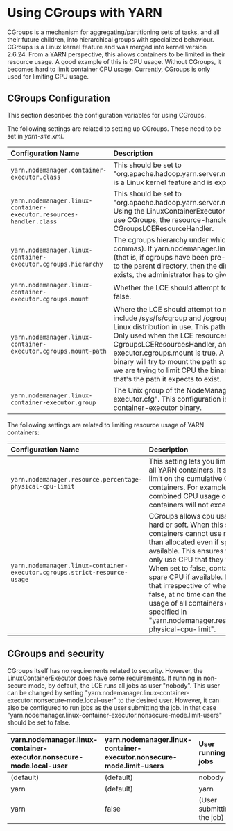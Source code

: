 <!---
  Licensed under the Apache License, Version 2.0 (the "License");
  you may not use this file except in compliance with the License.
  You may obtain a copy of the License at

   http://www.apache.org/licenses/LICENSE-2.0

  Unless required by applicable law or agreed to in writing, software
  distributed under the License is distributed on an "AS IS" BASIS,
  WITHOUT WARRANTIES OR CONDITIONS OF ANY KIND, either express or implied.
  See the License for the specific language governing permissions and
  limitations under the License. See accompanying LICENSE file.
-->

Using CGroups with YARN
=======================

<!-- MACRO{toc|fromDepth=0|toDepth=3} -->

CGroups is a mechanism for aggregating/partitioning sets of tasks, and all their future children, into hierarchical groups with specialized behaviour. CGroups is a Linux kernel feature and was merged into kernel version 2.6.24. From a YARN perspective, this allows containers to be limited in their resource usage. A good example of this is CPU usage. Without CGroups, it becomes hard to limit container CPU usage. Currently, CGroups is only used for limiting CPU usage.

CGroups Configuration
---------------------

This section describes the configuration variables for using CGroups.

The following settings are related to setting up CGroups. These need to be set in *yarn-site.xml*.

|Configuration Name | Description |
|:---- |:---- |
| `yarn.nodemanager.container-executor.class` | This should be set to "org.apache.hadoop.yarn.server.nodemanager.LinuxContainerExecutor". CGroups is a Linux kernel feature and is exposed via the LinuxContainerExecutor. |
| `yarn.nodemanager.linux-container-executor.resources-handler.class` | This should be set to "org.apache.hadoop.yarn.server.nodemanager.util.CgroupsLCEResourcesHandler". Using the LinuxContainerExecutor doesn't force you to use CGroups. If you wish to use CGroups, the resource-handler-class must be set to CGroupsLCEResourceHandler. |
| `yarn.nodemanager.linux-container-executor.cgroups.hierarchy` | The cgroups hierarchy under which to place YARN proccesses(cannot contain commas). If yarn.nodemanager.linux-container-executor.cgroups.mount is false (that is, if cgroups have been pre-configured) and the Yarn user has write access to the parent directory, then the directory will be created. If the directory already exists, the administrator has to give Yarn write permissions to it recursively. |
| `yarn.nodemanager.linux-container-executor.cgroups.mount` | Whether the LCE should attempt to mount cgroups if not found - can be true or false. |
| `yarn.nodemanager.linux-container-executor.cgroups.mount-path` | Where the LCE should attempt to mount cgroups if not found. Common locations include /sys/fs/cgroup and /cgroup; the default location can vary depending on the Linux distribution in use. This path must exist before the NodeManager is launched. Only used when the LCE resources handler is set to the CgroupsLCEResourcesHandler, and yarn.nodemanager.linux-container-executor.cgroups.mount is true. A point to note here is that the container-executor binary will try to mount the path specified + "/" + the subsystem. In our case, since we are trying to limit CPU the binary tries to mount the path specified + "/cpu" and that's the path it expects to exist. |
| `yarn.nodemanager.linux-container-executor.group` | The Unix group of the NodeManager. It should match the setting in "container-executor.cfg". This configuration is required for validating the secure access of the container-executor binary. |

The following settings are related to limiting resource usage of YARN containers:

|Configuration Name | Description |
|:---- |:---- |
| `yarn.nodemanager.resource.percentage-physical-cpu-limit` | This setting lets you limit the cpu usage of all YARN containers. It sets a hard upper limit on the cumulative CPU usage of the containers. For example, if set to 60, the combined CPU usage of all YARN containers will not exceed 60%. |
| `yarn.nodemanager.linux-container-executor.cgroups.strict-resource-usage` | CGroups allows cpu usage limits to be hard or soft. When this setting is true, containers cannot use more CPU usage than allocated even if spare CPU is available. This ensures that containers can only use CPU that they were allocated. When set to false, containers can use spare CPU if available. It should be noted that irrespective of whether set to true or false, at no time can the combined CPU usage of all containers exceed the value specified in "yarn.nodemanager.resource.percentage-physical-cpu-limit". |

CGroups and security
--------------------

CGroups itself has no requirements related to security. However, the LinuxContainerExecutor does have some requirements. If running in non-secure mode, by default, the LCE runs all jobs as user "nobody". This user can be changed by setting "yarn.nodemanager.linux-container-executor.nonsecure-mode.local-user" to the desired user. However, it can also be configured to run jobs as the user submitting the job. In that case "yarn.nodemanager.linux-container-executor.nonsecure-mode.limit-users" should be set to false.

| yarn.nodemanager.linux-container-executor.nonsecure-mode.local-user | yarn.nodemanager.linux-container-executor.nonsecure-mode.limit-users | User running jobs |
|:---- |:---- |:---- |
| (default) | (default) | nobody |
| yarn | (default) | yarn |
| yarn | false | (User submitting the job) |


